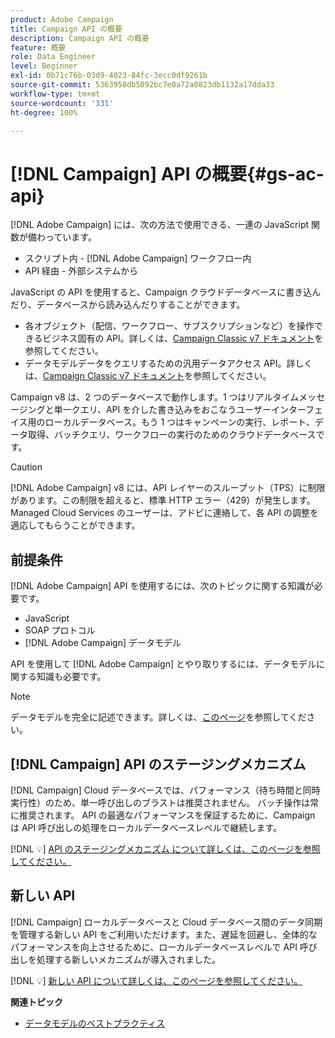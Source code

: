 ```yaml
---
product: Adobe Campaign
title: Campaign API の概要
description: Campaign API の概要
feature: 概要
role: Data Engineer
level: Beginner
exl-id: 0b71c76b-03d9-4023-84fc-3ecc0df9261b
source-git-commit: 5363950db5092bc7e0a72a0823db1132a17dda33
workflow-type: tm+mt
source-wordcount: '331'
ht-degree: 100%

---
```


# [!DNL Campaign] API の概要{#gs-ac-api}

[!DNL Adobe Campaign] には、次の方法で使用できる、一連の JavaScript 関数が備わっています。

* スクリプト内 - [!DNL Adobe Campaign] ワークフロー内
* API 経由 - 外部システムから

JavaScript の API を使用すると、Campaign クラウドデータベースに書き込んだり、データベースから読み込んだりすることができます。

* 各オブジェクト（配信、ワークフロー、サブスクリプションなど）を操作できるビジネス固有の API。詳しくは、[Campaign Classic v7 ドキュメント](https://experienceleague.adobe.com/docs/campaign-classic/using/configuring-campaign-classic/api/business-oriented-apis.html?lang=ja)を参照してください。
* データモデルデータをクエリするための汎用データアクセス API。詳しくは、[Campaign Classic v7 ドキュメント](https://experienceleague.adobe.com/docs/campaign-classic/using/configuring-campaign-classic/api/data-oriented-apis.html?lang=ja)を参照してください。

Campaign v8 は、2 つのデータベースで動作します。1 つはリアルタイムメッセージングと単一クエリ、API を介した書き込みをおこなうユーザーインターフェイス用のローカルデータベース。もう 1 つはキャンペーンの実行、レポート、データ取得、バッチクエリ、ワークフローの実行のためのクラウドデータベースです。 

>[!CAUTION]
>
>[!DNL Adobe Campaign] v8 には、API レイヤーのスループット（TPS）に制限があります。この制限を超えると、標準 HTTP エラー（429）が発生します。 Managed Cloud Services のユーザーは、アドビに連絡して、各 API の調整を適応してもらうことができます。


## 前提条件

[!DNL Adobe Campaign] API を使用するには、次のトピックに関する知識が必要です。

* JavaScript
* SOAP プロトコル
* [!DNL Adobe Campaign] データモデル

API を使用して [!DNL Adobe Campaign] とやり取りするには、データモデルに関する知識も必要です。

>[!NOTE]
>データモデルを完全に記述できます。詳しくは、[このページ](datamodel.md)を参照してください。

## [!DNL Campaign] API のステージングメカニズム

[!DNL Campaign] Cloud データベースでは、パフォーマンス（待ち時間と同時実行性）のため、単一呼び出しのブラストは推奨されません。 バッチ操作は常に推奨されます。 API の最適なパフォーマンスを保証するために、Campaign は API 呼び出しの処理をローカルデータベースレベルで継続します。

[!DNL :bulb:] [API のステージングメカニズム について詳しくは、このページを参照してください。](staging.md)

## 新しい API

[!DNL Campaign] ローカルデータベースと Cloud データベース間のデータ同期を管理する新しい API をご利用いただけます。また、遅延を回避し、全体的なパフォーマンスを向上させるために、ローカルデータベースレベルで API 呼び出しを処理する新しいメカニズムが導入されました。

[!DNL :bulb:] [新しい API について詳しくは、このページを参照してください。](new-apis.md)

**関連トピック**

* [データモデルのベストプラクティス](datamodel-best-practices.md)
